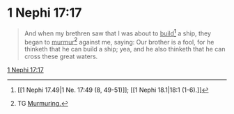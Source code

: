 # 1 Nephi 17:17

> And when my brethren saw that I was about to <u>build</u>[^a] a ship, they began to <u>murmur</u>[^b] against me, saying: Our brother is a fool, for he thinketh that he can build a ship; yea, and he also thinketh that he can cross these great waters.

[1 Nephi 17:17](https://www.churchofjesuschrist.org/study/scriptures/bofm/1-ne/17?lang=eng&id=p17#p17)


[^a]: [[1 Nephi 17.49|1 Ne. 17:49 (8, 49-51)]]; [[1 Nephi 18.1|18:1 (1-6).]]
[^b]: TG [Murmuring.](https://www.churchofjesuschrist.org/study/scriptures/tg/murmuring?lang=eng)
